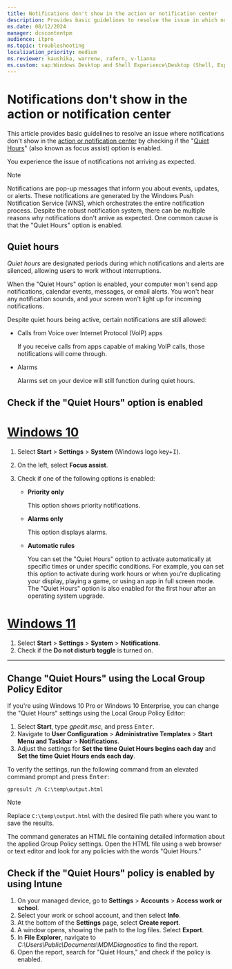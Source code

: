 ```yaml
---
title: Notifications don't show in the action or notification center
description: Provides basic guidelines to resolve the issue in which notifications don't show in the action or notification center by checking if the Quiet Hours (also known as focus assist) option is enabled.
ms.date: 08/12/2024
manager: dcscontentpm
audience: itpro
ms.topic: troubleshooting
localization_priority: medium
ms.reviewer: kaushika, warrenw, rafern, v-lianna
ms.custom: sap:Windows Desktop and Shell Experience\Desktop (Shell, Explorer.exe init, themes, colors, icons, recycle bin), csstroubleshoot
---
```

# Notifications don't show in the action or notification center

This article provides basic guidelines to resolve an issue where notifications don't show in the [action or notification center](https://support.microsoft.com/windows/change-notification-and-quick-settings-in-windows-ddcbbcd4-0a02-f6e4-fe14-6766d850f294) by checking if the "[Quiet Hours](https://support.microsoft.com/windows/turn-off-notifications-in-windows-during-certain-times-81ed1b25-809b-741d-549c-7696474d15d3)" (also known as focus assist) option is enabled.

You experience the issue of notifications not arriving as expected.

> [!NOTE]
> Notifications are pop-up messages that inform you about events, updates, or alerts. These notifications are generated by the Windows Push Notification Service (WNS), which orchestrates the entire notification process. Despite the robust notification system, there can be multiple reasons why notifications don't arrive as expected. One common cause is that the "Quiet Hours" option is enabled.

## Quiet hours

*Quiet hours* are designated periods during which notifications and alerts are silenced, allowing users to work without interruptions.

When the "Quiet Hours" option is enabled, your computer won't send app notifications, calendar events, messages, or email alerts. You won't hear any notification sounds, and your screen won't light up for incoming notifications.

Despite quiet hours being active, certain notifications are still allowed:

- Calls from Voice over Internet Protocol (VoIP) apps

    If you receive calls from apps capable of making VoIP calls, those notifications will come through.

- Alarms

    Alarms set on your device will still function during quiet hours.

## Check if the "Quiet Hours" option is enabled

# [Windows 10](#tab/Windows-10)

1. Select **Start** > **Settings** > **System** (Windows logo key+<kbd>I</kbd>).
2. On the left, select **Focus assist**.
3. Check if one of the following options is enabled:

    - **Priority only**

        This option shows priority notifications.
    - **Alarms only**

        This option displays alarms.
    - **Automatic rules**

        You can set the "Quiet Hours" option to activate automatically at specific times or under specific conditions. For example, you can set this option to activate during work hours or when you're duplicating your display, playing a game, or using an app in full screen mode. The "Quiet Hours" option is also enabled for the first hour after an operating system upgrade.

# [Windows 11](#tab/Windows-11)

1. Select **Start** > **Settings** > **System** > **Notifications**.
2. Check if the **Do not disturb toggle** is turned on.

---

## Change "Quiet Hours" using the Local Group Policy Editor

If you're using Windows 10 Pro or Windows 10 Enterprise, you can change the "Quiet Hours" settings using the Local Group Policy Editor:

1. Select **Start**, type *gpedit.msc*, and press <kbd>Enter</kbd>.
2. Navigate to **User Configuration** > **Administrative Templates** > **Start Menu and Taskbar** > **Notifications**.
3. Adjust the settings for **Set the time Quiet Hours begins each day** and **Set the time Quiet Hours ends each day**.

To verify the settings, run the following command from an elevated command prompt and press <kbd>Enter</kbd>:

```console
gpresult /h C:\temp\output.html
```

> [!NOTE]
> Replace `C:\temp\output.html` with the desired file path where you want to save the results.

The command generates an HTML file containing detailed information about the applied Group Policy settings. Open the HTML file using a web browser or text editor and look for any policies with the words "Quiet Hours."

## Check if the "Quiet Hours" policy is enabled by using Intune

1. On your managed device, go to **Settings** > **Accounts** > **Access work or school**.
2. Select your work or school account, and then select **Info**.
3. At the bottom of the **Settings** page, select **Create report**.
4. A window opens, showing the path to the log files. Select **Export**.
5. In **File Explorer**, navigate to *C:\\Users\\Public\\Documents\\MDMDiagnostics* to find the report.
6. Open the report, search for "Quiet Hours," and check if the policy is enabled.
